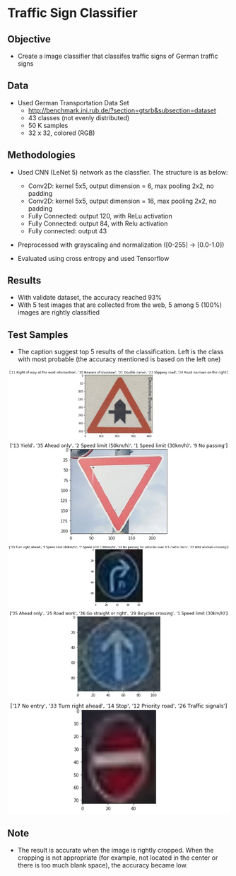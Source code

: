 # Traffic Sign Classifier 

## Objective 

- Create a image classifier that classifes traffic signs of German traffic signs 

## Data 

- Used German Transportation Data Set  
    - http://benchmark.ini.rub.de/?section=gtsrb&subsection=dataset
    - 43 classes  (not evenly distributed)
    - 50 K samples 
    - 32 x 32, colored (RGB)

## Methodologies

- Used CNN (LeNet 5) network as the classfier. The structure is as below: 
    - Conv2D: kernel 5x5, output dimension = 6, max pooling 2x2, no padding
    - Conv2D: kernel 5x5, output dimension = 16, max pooling 2x2, no padding
    - Fully Connected: output 120, with ReLu activation
    - Fully Connected: output 84, with Relu activation
    - Fully connected: output 43

- Preprocessed with grayscaling and normalization ([0-255] -> [0.0-1.0])
- Evaluated using cross entropy and used Tensorflow

## Results 
- With validate dataset, the accuracy reached 93%
- With 5 test images that are collected from the web, 5 among 5 (100%) images are rightly classified

## Test Samples 

- The caption suggest top 5 results of the classification. Left is the class with most probable (the accuracy mentioned is based on the left one)

![image](/results/result1.png)
![image](/results/result2.png)
![image](/results/result3.png)
![image](/results/result4.png)
![image](/results/result5.png)


## Note
- The result is accurate when the image is rightly cropped. When the cropping is not appropriate (for example, not located in the center or there is too much blank space), the accuracy became low. 

